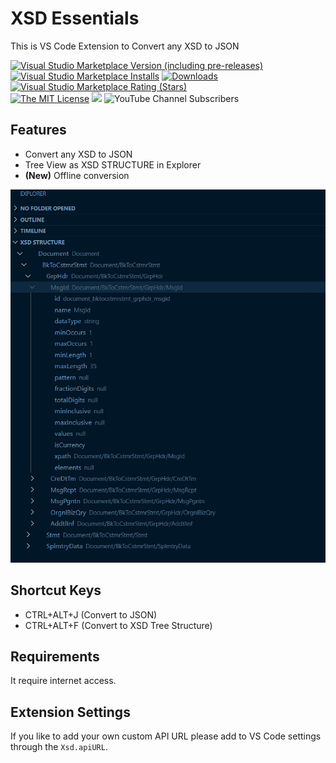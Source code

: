 # XSD Essentials
This is VS Code Extension to Convert any XSD to JSON

[![Visual Studio Marketplace Version (including pre-releases)](https://img.shields.io/visual-studio-marketplace/v/pixelbyaj.xsd?color=%232f99fa&style=flat&logo=visual-studio-code)
](https://marketplace.visualstudio.com/items?itemName=pixelbyaj.xsd)
[![Visual Studio Marketplace Installs](https://img.shields.io/visual-studio-marketplace/i/pixelbyaj.xsd?color=%232f99fa&style=flat&logo=visual-studio-code)](https://marketplace.visualstudio.com/items?itemName=pixelbyaj.xsd&WT.mc_id=pixelbyaj)
[![Downloads](https://img.shields.io/visual-studio-marketplace/d/pixelbyaj.xsd?color=%232f99fa&style=flat&logo=visual-studio-code)](https://marketplace.visualstudio.com/items?itemName=pixelbyaj.xsd&WT.mc_id=pixelbyaj)
[![Visual Studio Marketplace Rating (Stars)](https://img.shields.io/visual-studio-marketplace/stars/pixelbyaj.xsd)
](https://marketplace.visualstudio.com/items?itemName=pixelbyaj.xsd)  
[![The MIT License](https://img.shields.io/badge/license-MIT-orange.svg?color=%232f99fa&style=flat)](http://opensource.org/licenses/MIT)
[![](https://img.shields.io/badge/TWITTER-blue.svg?logo=twitter)](https://twitter.com/pixelbyaj) 
![YouTube Channel Subscribers](https://img.shields.io/youtube/channel/subscribers/UC5aAssHpxFdm6qwPEHbJLgQ)

## Features
* Convert any XSD to JSON
* Tree View as XSD STRUCTURE in Explorer 
* **(New)** Offline conversion

![Alt text](image-1.png)


## Shortcut Keys
* CTRL+ALT+J (Convert to JSON)
* CTRL+ALT+F (Convert to XSD Tree Structure)

## Requirements

It require internet access.

## Extension Settings
If you like to add your own custom API URL please add to VS Code settings through the `Xsd.apiURL`.

